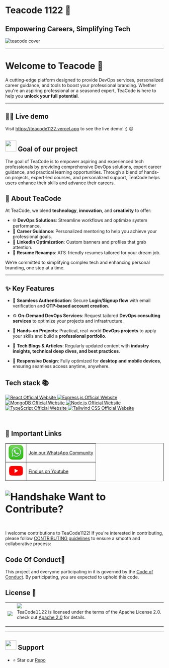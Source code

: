 # Teacode 1122 🩷 
## **Empowering Careers, Simplifying Tech**  

![teacode cover](https://github.com/user-attachments/assets/f9d71661-b653-4fa6-8f4d-6ec95320de95)

<hr/>

<a name="Welcome to Teacode "></a>

# Welcome to Teacode 👋


A cutting-edge platform designed to provide DevOps services, personalized career guidance, and tools to boost your professional branding. Whether you're an aspiring professional or a seasoned expert, TeaCode is here to help you **unlock your full potential**.  

---

<a name="demo"></a>
## 👩‍💻 Live demo 

Visit https://teacode1122.vercel.app to see the live demo! :) 😊

<div>
  <h2><img src="https://github.com/Meetjain1/wanderlust/assets/133582566/4a07b161-b8d6-4803-804a-3b0db699023e" width="35" height="35"> Goal of our project </h2>
</div>

The goal of TeaCode is to empower aspiring and experienced tech professionals by providing comprehensive DevOps solutions, expert career guidance, and practical learning opportunities. Through a blend of hands-on projects, expert-led courses, and personalized support, TeaCode helps users enhance their skills and advance their careers.

## 🚀 **About TeaCode**  
At TeaCode, we blend **technology**, **innovation**, and **creativity** to offer:  
- 🌐 **DevOps Solutions**: Streamline workflows and optimize system performance.  
- 🎯 **Career Guidance**: Personalized mentoring to help you achieve your professional goals.  
- 🎨 **LinkedIn Optimization**: Custom banners and profiles that grab attention.  
- 📄 **Resume Revamps**: ATS-friendly resumes tailored for your dream job.  

We’re committed to simplifying complex tech and enhancing personal branding, one step at a time.

---

## ✨ Key Features

- 🔐 **Seamless Authentication**: Secure **Login/Signup flow** with email verification and **OTP-based account creation**.
- ⚙️ **On-Demand DevOps Services**: Request tailored **DevOps consulting services** to optimize your projects and infrastructure.

- 🧰 **Hands-on Projects**: Practical, real-world **DevOps projects** to apply your skills and build a **professional portfolio**.

- 📰 **Tech Blogs & Articles**: Regularly updated content with **industry insights, technical deep dives, and best practices**.

- 📱 **Responsive Design**: Fully optimized for **desktop and mobile devices**, ensuring seamless access anytime, anywhere.


## Tech stack 📚


<p>
  <a href="https://react.dev/">
    <img src="https://img.shields.io/badge/React-61DAFB?style=for-the-badge&logo=react&logoColor=black" alt="React Official Website"/>
  </a>
  <a href="https://expressjs.com/">
    <img src="https://img.shields.io/badge/Express.js-000000?style=for-the-badge&logo=express&logoColor=white" alt="Express.js Official Website"/>
  </a>
  <a href="https://www.mongodb.com/">
    <img src="https://img.shields.io/badge/MongoDB-FF6F00?style=for-the-badge&logo=mongodb&logoColor=white" alt="MongoDB Official Website" />
  </a>
  <a href="https://nodejs.org/">
    <img src="https://img.shields.io/badge/Node.js-339933?style=for-the-badge&logo=node.js&logoColor=white" alt="Node.js Official Website"/>
  </a>
  <a href="https://www.typescriptlang.org/">
    <img src="https://img.shields.io/badge/TypeScript-3178C6?style=for-the-badge&logo=typescript&logoColor=white" alt="TypeScript Official Website"/>
  </a>
  <a href="https://tailwindcss.com/">
    <img src="https://img.shields.io/badge/Tailwind_CSS-06B6D4?style=for-the-badge&logo=tailwindcss&logoColor=white" alt="Tailwind CSS Official Website"/>
  </a>
</p>


<br>

<div>
  <h2>🔗 Important Links</h2>
</div>

<table border="1">
  <tr>
      <td><img src="public\socials/WhatsApp.png" alt="whatsapp Logo" width="50"></td>
      <td><a href="https://www.whatsapp.com/update-later"> Join our WhatsApp Community </a></td>
  </tr>
  <tr>
      <td><img src="\public\socials/youtube.svg" alt="YouTube Logo" width="50"></td>
      <td><a href="https://www.youtube.com/@Teacode-1122"> Find us on Youtube </a></td>
  </tr>
</table>

<div align="left">
<h2><font size="6"><img src="https://raw.githubusercontent.com/Tarikul-Islam-Anik/Animated-Fluent-Emojis/master/Emojis/Hand%20gestures/Handshake.png" alt="Handshake" width="40" height="40" /> Want to Contribute? </font></h2>
</div>
<br>

I welcome contributions to TeaCode1122! If you're interested in contributing, please follow [CONTRIBUTING guidelines](https://github.com/divyasatpute/TeaCode1122/blob/main/CONTRIBUTING.md) to ensure a smooth and collaborative process:

<h2>Code Of Conduct📑</h2>

This project and everyone participating in it is governed by the [Code of Conduct](https://github.com/divyasatpute/TeaCode1122/blob/main/CODE_OF_CONDUCT.md). By participating, you are expected to uphold this code.

## License 🔖

<table>
  <tr>
     <td>
       <p align="center"> <img src="(https://github.com/divyasatpute/TeaCode1122/assets/100375390/10e99569-3759-4a3f-bd5a-dace2f2ab2a7" width="80%"></img>
    </td>
    <td> 
      <img src="https://img.shields.io/badge/apache-license2.0-yellow.svg"/> <br> 
TeaCode1122 is licensed under the terms of the Apache License 2.0. check out <a href="./LICENSE">Apache 2.0</a> for details. <img width=2300/>
    </td>
  </tr>
</table>

<a name="support"></a>

<hr>

<div>
  <h2><img src="https://fonts.gstatic.com/s/e/notoemoji/latest/1f31f/512.webp" width="35" height="30"> Support </h2>
</div>

- ⭐ Star our [Repo](https://github.com/divyasatpute/TeaCode1122)
